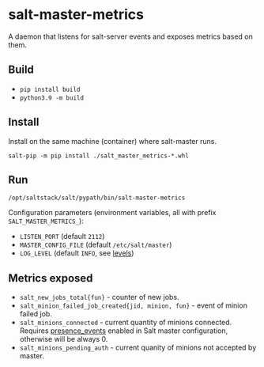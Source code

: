 # salt-master-metrics
A daemon that listens for salt-server events and exposes metrics based on them.

## Build

* `pip install build`
* `python3.9 -m build`

## Install

Install on the same machine (container) where salt-master runs.

`salt-pip -m pip install ./salt_master_metrics-*.whl`

## Run

`/opt/saltstack/salt/pypath/bin/salt-master-metrics`

Configuration parameters (environment variables, all with prefix `SALT_MASTER_METRICS_`):

* `LISTEN_PORT` (default `2112`)
* `MASTER_CONFIG_FILE` (default `/etc/salt/master`)
* `LOG_LEVEL` (default `INFO`, see [levels](https://docs.python.org/3/library/logging.html#levels))

## Metrics exposed

* `salt_new_jobs_total{fun}` - counter of new jobs.
* `salt_minion_failed_job_created{jid, minion, fun}` - event of minion failed job.
* `salt_minions_connected` - current quantity of minions connected. Requires [presence_events](https://docs.saltproject.io/en/latest/ref/configuration/master.html#presence-events) enabled in Salt master configuration, otherwise will be always 0.
* `salt_minions_pending_auth` - current quanity of minions not accepted by master.
